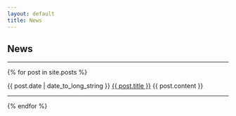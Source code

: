 ```yaml
---
layout: default
title: News
---
```


## News

<hr />
{% for post in site.posts %}
<p>
  {{ post.date | date_to_long_string }} <a href="{{ post.url }}">{{ post.title }}</a>
  {{ post.content }}
</p>
<hr />
{% endfor %}
